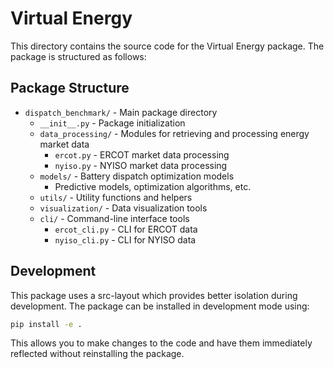# Virtual Energy

This directory contains the source code for the Virtual Energy package. The package is structured as follows:

## Package Structure

- `dispatch_benchmark/` - Main package directory
  - `__init__.py` - Package initialization
  - `data_processing/` - Modules for retrieving and processing energy market data
    - `ercot.py` - ERCOT market data processing
    - `nyiso.py` - NYISO market data processing
  - `models/` - Battery dispatch optimization models
    - Predictive models, optimization algorithms, etc.
  - `utils/` - Utility functions and helpers
  - `visualization/` - Data visualization tools
  - `cli/` - Command-line interface tools
    - `ercot_cli.py` - CLI for ERCOT data
    - `nyiso_cli.py` - CLI for NYISO data

## Development

This package uses a src-layout which provides better isolation during development. The package can be installed in development mode using:

```bash
pip install -e .
```

This allows you to make changes to the code and have them immediately reflected without reinstalling the package. 